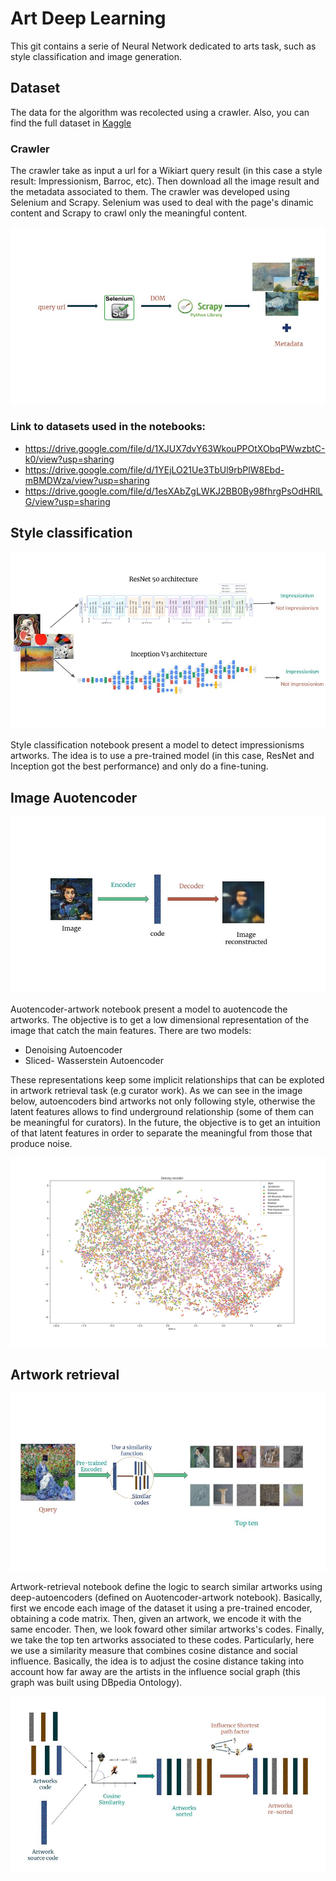 # Art Deep Learning

This git contains a serie of Neural Network dedicated to arts task, such as style classification and image generation.

## Dataset

The data for the algorithm was recolected using a crawler. Also, you can find the full dataset in [Kaggle](https://www.kaggle.com/c/painter-by-numbers/data)

### Crawler

The crawler take as input a url for a Wikiart query result (in this case a style result: Impressionism, Barroc, etc). Then download all the image result and the metadata associated to them. 
The crawler was developed using Selenium and Scrapy. Selenium was used to deal with the page's dinamic content and Scrapy to crawl only the meaningful content.

![Crawler-description](https://github.com/ignaciogatti/art-deep-learning/blob/master/images/crawler-description.jpg)

### Link to datasets used in the notebooks:

- https://drive.google.com/file/d/1XJUX7dvY63WkouPPOtXObqPWwzbtC-k0/view?usp=sharing
- https://drive.google.com/file/d/1YEjLO21Ue3TbUl9rbPlW8Ebd-mBMDWza/view?usp=sharing
- https://drive.google.com/file/d/1esXAbZgLWKJ2BB0By98fhrgPsOdHRlLG/view?usp=sharing

## Style classification

![Style-classification](https://github.com/ignaciogatti/art-deep-learning/blob/master/images/impressionism-classification.jpg)

Style classification notebook present a model to detect impressionisms artworks. The idea is to use a pre-trained model (in this case, ResNet and Inception got the best performance) and only do a fine-tuning.

## Image Auotencoder

![Autoencoder-example](https://github.com/ignaciogatti/art-deep-learning/blob/master/images/Autoencoder-example.jpg)

Auotencoder-artwork notebook present a model to auotencode the artworks. The objective is to get a low dimensional representation of the image that catch the main features. There are two models:
- Denoising Autoencoder
- Sliced- Wasserstein Autoencoder

These representations keep some implicit relationships that can be exploted in artwork retrieval task (e.g curator work). As we can see in the image below, autoencoders bind artworks not only following style, otherwise the latent features allows to find underground relationship (some of them can be meaningful for curators). In the future, the objective is to get an intuition of that latent features in order to separate the meaningful from those that produce noise.

![T-sne distribution](https://github.com/ignaciogatti/art-deep-learning/blob/master/images/tsne-analysis-denoisy.jpg)

## Artwork retrieval

![Artwork-retrieval-example](https://github.com/ignaciogatti/art-deep-learning/blob/master/images/Artwork-retrieval.jpg)

Artwork-retrieval notebook define the logic to search similar artworks using deep-autoencoders (defined on Auotencoder-artwork notebook). Basically, first we encode each image of the dataset it using a pre-trained encoder, obtaining a code matrix. Then, given an artwork, we encode it with the same encoder. Then, we look foward other similar artworks's codes. Finally, we take the top ten artworks associated to these codes.
Particularly, here we use a similarity measure that combines cosine distance and social influence. Basically, the idea is to adjust the cosine distance taking into account how far away are the artists in the influence social graph (this graph was built using DBpedia Ontology).

![Similarity-measure-explanation](https://github.com/ignaciogatti/art-deep-learning/blob/master/images/Similarity-measure.jpg)
